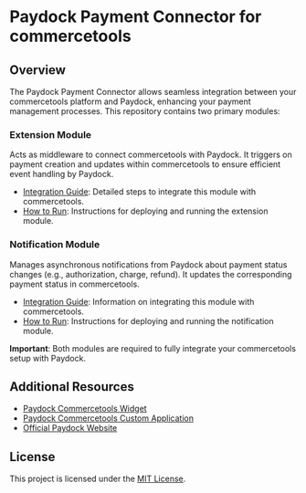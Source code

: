 # Paydock Payment Connector for commercetools

## Overview

The Paydock Payment Connector allows seamless integration between your commercetools platform and Paydock, enhancing your payment management processes. This repository contains two primary modules:

### Extension Module
Acts as middleware to connect commercetools with Paydock. It triggers on payment creation and updates within commercetools to ensure efficient event handling by Paydock.
- [Integration Guide](extension/docs/IntegrationGuide.md): Detailed steps to integrate this module with commercetools.
- [How to Run](extension/docs/HowToRun.md): Instructions for deploying and running the extension module.

### Notification Module
Manages asynchronous notifications from Paydock about payment status changes (e.g., authorization, charge, refund). It updates the corresponding payment status in commercetools.
- [Integration Guide](notification/docs/IntegrationGuide.md): Information on integrating this module with commercetools.
- [How to Run](notification/docs/HowToRun.md): Instructions for deploying and running the notification module.

**Important**: Both modules are required to fully integrate your commercetools setup with Paydock.

## Additional Resources
- [Paydock Commercetools Widget](https://github.com/PayDock/e-commerce-commercetools-npm)
- [Paydock Commercetools Custom Application](https://github.com/PayDock/e-commerce-commercetools-app/)
- [Official Paydock Website](https://paydock.com/)

## License
This project is licensed under the [MIT License](LICENSE).